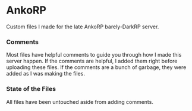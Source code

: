 # AnkoRP
Custom files I made for the late AnkoRP barely-DarkRP server.

### Comments
Most files have helpful comments to guide you through how I made this server happen.
If the comments are helpful, I added them right before uploading these files.
If the comments are a bunch of garbage, they were added as I was making the files.

### State of the Files
All files have been untouched aside from adding comments.
